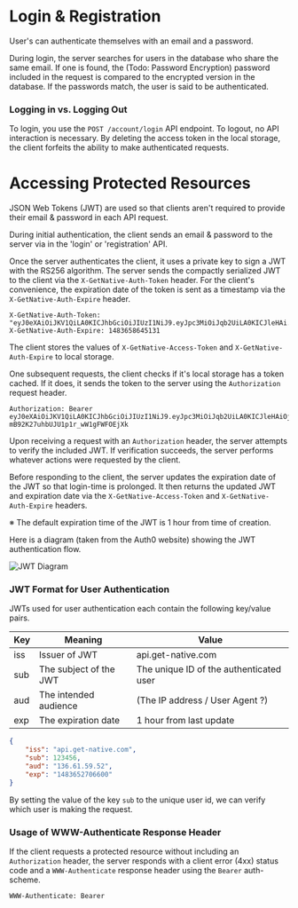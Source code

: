 # Login & Registration

User's can authenticate themselves with an email and a password.

During login, the server searches for users in the database who share the same email. If one is found, the (Todo: Password Encryption)
password included in the request is compared to the encrypted version in the database. If the passwords match, the user is said to be
authenticated.

### Logging in vs. Logging Out

To login, you use the `POST /account/login` API endpoint. To logout, no API interaction is necessary.
By deleting the access token in the local storage, the client forfeits the ability to make authenticated requests.

# Accessing Protected Resources

JSON Web Tokens (JWT) are used so that clients aren't required to provide their email & password in each API request.

During initial authentication, the client sends an email & password to the server via in the 'login' or 'registration' API.

Once the server authenticates the client, it uses a private key to sign a JWT with the RS256 algorithm. 
The server sends the compactly serialized JWT to the client via the `X-GetNative-Auth-Token` header.
For the client's convenience, the expiration date of the token is sent as a timestamp via the `X-GetNative-Auth-Expire` header.

```
X-GetNative-Auth-Token: "eyJ0eXAiOiJKV1QiLA0KICJhbGciOiJIUzI1NiJ9.eyJpc3MiOiJqb2UiLA0KICJleHAi..."
X-GetNative-Auth-Expire: 1483658645131
```

The client stores the values of `X-GetNative-Access-Token` and `X-GetNative-Auth-Expire` to local storage.

One subsequent requests, the client checks if it's local storage has a token cached.
If it does, it sends the token to the server using the `Authorization` request header.

```
Authorization: Bearer eyJ0eXAiOiJKV1QiLA0KICJhbGciOiJIUzI1NiJ9.eyJpc3MiOiJqb2UiLA0KICJleHAiOjEzMDA4MTkzODAsDQogImh0dHA6Ly9leGFtcGxlLmNvbS9pc19yb290Ijp0cnVlfQ.dBjftJeZ4CVP-mB92K27uhbUJU1p1r_wW1gFWFOEjXk
```

Upon receiving a request with an `Authorization` header, the server attempts to verify the included JWT.
If verification succeeds, the server performs whatever actions were requested by the client.

Before responding to the client, the server updates the expiration date of the JWT so that login-time is prolonged.
It then returns the updated JWT and expiration date via the `X-GetNative-Access-Token` and `X-GetNative-Auth-Expire` headers.

※ The default expiration time of the JWT is 1 hour from time of creation.

Here is a diagram (taken from the Auth0 website) showing the JWT authentication flow.

<p><img src="/images/jwt-diagram.png" alt="JWT Diagram"/></p>

### JWT Format for User Authentication

JWTs used for user authentication each contain the following key/value pairs.

| Key | Meaning                | Value                                   |
|-----|------------------------|-----------------------------------------|
| iss | Issuer of JWT          | api.get-native.com                      |
| sub | The subject of the JWT | The unique ID of the authenticated user |
| aud | The intended audience  | (The IP address / User Agent ?)         |
| exp | The expiration date    | 1 hour from last update                 |

```json
{
	"iss": "api.get-native.com",
	"sub": 123456,
	"aud": "136.61.59.52",
	"exp": "1483652706600"
}
```

By setting the value of the key `sub` to the unique user id, we can verify which user is making the request.

### Usage of WWW-Authenticate Response Header

If the client requests a protected resource without including an `Authorization` header, 
the server responds with a client error (4xx) status code and a `WWW-Authenticate` response header using the `Bearer` auth-scheme.

```
WWW-Authenticate: Bearer
```
